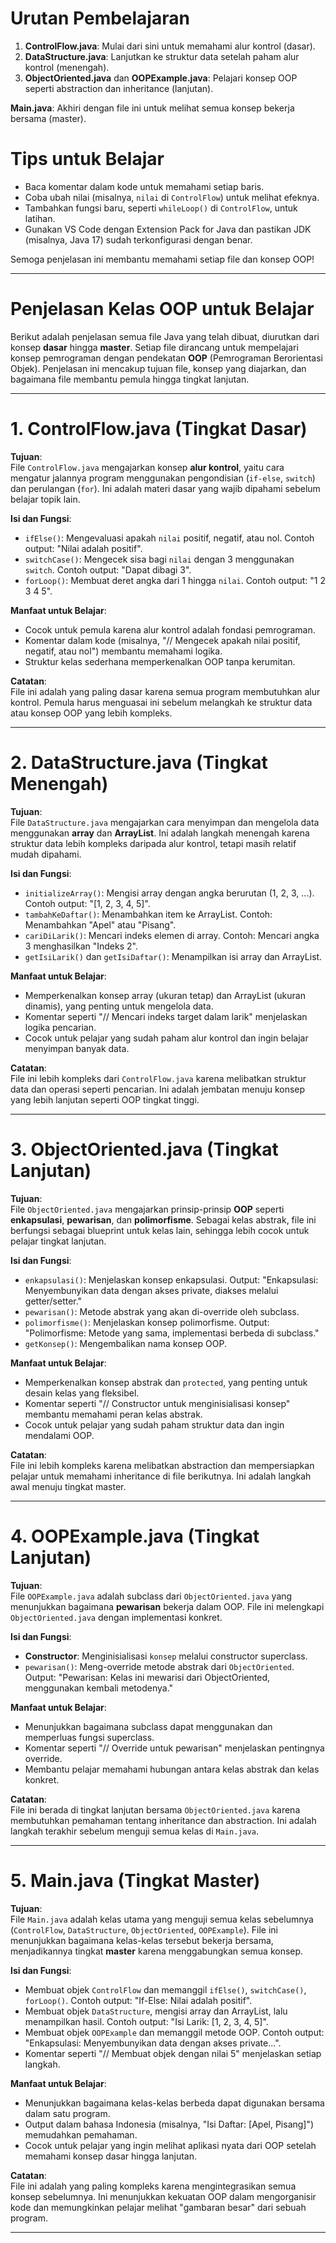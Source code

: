 # Urutan Pembelajaran

1. **ControlFlow.java**: Mulai dari sini untuk memahami alur kontrol (dasar).
2. **DataStructure.java**: Lanjutkan ke struktur data setelah paham alur kontrol (menengah).
3. **ObjectOriented.java** dan **OOPExample.java**: Pelajari konsep OOP seperti abstraction dan inheritance (lanjutan).

**Main.java**: Akhiri dengan file ini untuk melihat semua konsep bekerja bersama (master).

# Tips untuk Belajar

- Baca komentar dalam kode untuk memahami setiap baris.
- Coba ubah nilai (misalnya, `nilai` di `ControlFlow`) untuk melihat efeknya.
- Tambahkan fungsi baru, seperti `whileLoop()` di `ControlFlow`, untuk latihan.
- Gunakan VS Code dengan Extension Pack for Java dan pastikan JDK (misalnya, Java 17) sudah terkonfigurasi dengan benar.

Semoga penjelasan ini membantu memahami setiap file dan konsep OOP!

---

# Penjelasan Kelas OOP untuk Belajar

Berikut adalah penjelasan semua file Java yang telah dibuat, diurutkan dari konsep **dasar** hingga **master**. Setiap file dirancang untuk mempelajari konsep pemrograman dengan pendekatan **OOP** (Pemrograman Berorientasi Objek). Penjelasan ini mencakup tujuan file, konsep yang diajarkan, dan bagaimana file membantu pemula hingga tingkat lanjutan.

---

# 1. ControlFlow.java (Tingkat Dasar)

**Tujuan**:\
File `ControlFlow.java` mengajarkan konsep **alur kontrol**, yaitu cara mengatur jalannya program menggunakan pengondisian (`if-else`, `switch`) dan perulangan (`for`). Ini adalah materi dasar yang wajib dipahami sebelum belajar topik lain.

**Isi dan Fungsi**:

- `ifElse()`: Mengevaluasi apakah `nilai` positif, negatif, atau nol. Contoh output: "Nilai adalah positif".
- `switchCase()`: Mengecek sisa bagi `nilai` dengan 3 menggunakan `switch`. Contoh output: "Dapat dibagi 3".
- `forLoop()`: Membuat deret angka dari 1 hingga `nilai`. Contoh output: "1 2 3 4 5".

**Manfaat untuk Belajar**:

- Cocok untuk pemula karena alur kontrol adalah fondasi pemrograman.
- Komentar dalam kode (misalnya, "// Mengecek apakah nilai positif, negatif, atau nol") membantu memahami logika.
- Struktur kelas sederhana memperkenalkan OOP tanpa kerumitan.

**Catatan**:\
File ini adalah yang paling dasar karena semua program membutuhkan alur kontrol. Pemula harus menguasai ini sebelum melangkah ke struktur data atau konsep OOP yang lebih kompleks.

---

# 2. DataStructure.java (Tingkat Menengah)

**Tujuan**:\
File `DataStructure.java` mengajarkan cara menyimpan dan mengelola data menggunakan **array** dan **ArrayList**. Ini adalah langkah menengah karena struktur data lebih kompleks daripada alur kontrol, tetapi masih relatif mudah dipahami.

**Isi dan Fungsi**:

- `initializeArray()`: Mengisi array dengan angka berurutan (1, 2, 3, ...). Contoh output: "\[1, 2, 3, 4, 5\]".
- `tambahKeDaftar()`: Menambahkan item ke ArrayList. Contoh: Menambahkan "Apel" atau "Pisang".
- `cariDiLarik()`: Mencari indeks elemen di array. Contoh: Mencari angka 3 menghasilkan "Indeks 2".
- `getIsiLarik()` dan `getIsiDaftar()`: Menampilkan isi array dan ArrayList.

**Manfaat untuk Belajar**:

- Memperkenalkan konsep array (ukuran tetap) dan ArrayList (ukuran dinamis), yang penting untuk mengelola data.
- Komentar seperti "// Mencari indeks target dalam larik" menjelaskan logika pencarian.
- Cocok untuk pelajar yang sudah paham alur kontrol dan ingin belajar menyimpan banyak data.

**Catatan**:\
File ini lebih kompleks dari `ControlFlow.java` karena melibatkan struktur data dan operasi seperti pencarian. Ini adalah jembatan menuju konsep yang lebih lanjutan seperti OOP tingkat tinggi.

---

# 3. ObjectOriented.java (Tingkat Lanjutan)

**Tujuan**:\
File `ObjectOriented.java` mengajarkan prinsip-prinsip **OOP** seperti **enkapsulasi**, **pewarisan**, dan **polimorfisme**. Sebagai kelas abstrak, file ini berfungsi sebagai blueprint untuk kelas lain, sehingga lebih cocok untuk pelajar tingkat lanjutan.

**Isi dan Fungsi**:

- `enkapsulasi()`: Menjelaskan konsep enkapsulasi. Output: "Enkapsulasi: Menyembunyikan data dengan akses private, diakses melalui getter/setter."
- `pewarisan()`: Metode abstrak yang akan di-override oleh subclass.
- `polimorfisme()`: Menjelaskan konsep polimorfisme. Output: "Polimorfisme: Metode yang sama, implementasi berbeda di subclass."
- `getKonsep()`: Mengembalikan nama konsep OOP.

**Manfaat untuk Belajar**:

- Memperkenalkan konsep abstrak dan `protected`, yang penting untuk desain kelas yang fleksibel.
- Komentar seperti "// Constructor untuk menginisialisasi konsep" membantu memahami peran kelas abstrak.
- Cocok untuk pelajar yang sudah paham struktur data dan ingin mendalami OOP.

**Catatan**:\
File ini lebih kompleks karena melibatkan abstraction dan mempersiapkan pelajar untuk memahami inheritance di file berikutnya. Ini adalah langkah awal menuju tingkat master.

---

# 4. OOPExample.java (Tingkat Lanjutan)

**Tujuan**:\
File `OOPExample.java` adalah subclass dari `ObjectOriented.java` yang menunjukkan bagaimana **pewarisan** bekerja dalam OOP. File ini melengkapi `ObjectOriented.java` dengan implementasi konkret.

**Isi dan Fungsi**:

- **Constructor**: Menginisialisasi `konsep` melalui constructor superclass.
- `pewarisan()`: Meng-override metode abstrak dari `ObjectOriented`. Output: "Pewarisan: Kelas ini mewarisi dari ObjectOriented, menggunakan kembali metodenya."

**Manfaat untuk Belajar**:

- Menunjukkan bagaimana subclass dapat menggunakan dan memperluas fungsi superclass.
- Komentar seperti "// Override untuk pewarisan" menjelaskan pentingnya override.
- Membantu pelajar memahami hubungan antara kelas abstrak dan kelas konkret.

**Catatan**:\
File ini berada di tingkat lanjutan bersama `ObjectOriented.java` karena membutuhkan pemahaman tentang inheritance dan abstraction. Ini adalah langkah terakhir sebelum menguji semua kelas di `Main.java`.

---

# 5. Main.java (Tingkat Master)

**Tujuan**:\
File `Main.java` adalah kelas utama yang menguji semua kelas sebelumnya (`ControlFlow`, `DataStructure`, `ObjectOriented`, `OOPExample`). File ini menunjukkan bagaimana kelas-kelas tersebut bekerja bersama, menjadikannya tingkat **master** karena menggabungkan semua konsep.

**Isi dan Fungsi**:

- Membuat objek `ControlFlow` dan memanggil `ifElse()`, `switchCase()`, `forLoop()`. Contoh output: "If-Else: Nilai adalah positif".
- Membuat objek `DataStructure`, mengisi array dan ArrayList, lalu menampilkan hasil. Contoh output: "Isi Larik: \[1, 2, 3, 4, 5\]".
- Membuat objek `OOPExample` dan memanggil metode OOP. Contoh output: "Enkapsulasi: Menyembunyikan data dengan akses private...".
- Komentar seperti "// Membuat objek dengan nilai 5" menjelaskan setiap langkah.

**Manfaat untuk Belajar**:

- Menunjukkan bagaimana kelas-kelas berbeda dapat digunakan bersama dalam satu program.
- Output dalam bahasa Indonesia (misalnya, "Isi Daftar: \[Apel, Pisang\]") memudahkan pemahaman.
- Cocok untuk pelajar yang ingin melihat aplikasi nyata dari OOP setelah memahami konsep dasar hingga lanjutan.

**Catatan**:\
File ini adalah yang paling kompleks karena mengintegrasikan semua konsep sebelumnya. Ini menunjukkan kekuatan OOP dalam mengorganisir kode dan memungkinkan pelajar melihat "gambaran besar" dari sebuah program.

---
